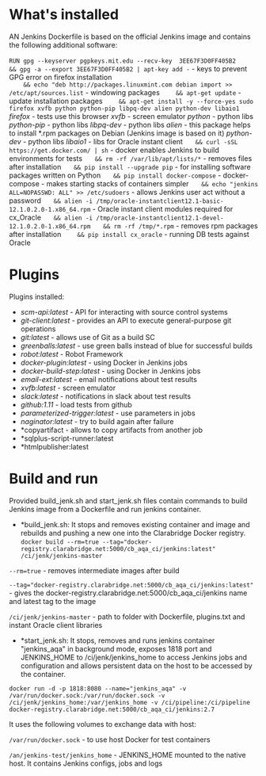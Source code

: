 
# What's installed

AN Jenkins Dockerfile is based on the official Jenkins image and contains the following additional software:

```RUN gpg --keyserver pgpkeys.mit.edu --recv-key  3EE67F3D0FF405B2``` 
```    && gpg -a --export 3EE67F3D0FF405B2 | apt-key add -``` - keys to prevent GPG error on firefox installation   
```    && echo "deb http://packages.linuxmint.com debian import >> /etc/apt/sources.list``` - windowing packages
```    && apt-get update``` - update installation packages
```    && apt-get install -y --force-yes sudo firefox xvfb python python-pip libpq-dev alien python-dev libaio1```
*firefox* - tests use this browser
*xvfb* - screen emulator
*python* - python libs
*python-pip* - python libs
*libpq-dev* - python libs
*alien* - this package helps to install *.rpm packages on Debian (Jenkins image is based on it)
*python-dev* -  python libs
*libaio1* - libs for Oracle instant client
```    && curl -sSL https://get.docker.com/ | sh ``` - docker enables Jenkins to build environments for tests
```    && rm -rf /var/lib/apt/lists/* ``` - removes files after installation
```    && pip install --upgrade pip ``` - for installing software packages written on Python
```    && pip install docker-compose ```  - docker-compose - makes starting stacks of containers simpler
```    && echo "jenkins ALL=NOPASSWD: ALL" >> /etc/sudoers ``` - allows Jenkins user act without a password
```    && alien -i /tmp/oracle-instantclient12.1-basic-12.1.0.2.0-1.x86_64.rpm ``` - Oracle instant client modules required for cx_Oracle
```    && alien -i /tmp/oracle-instantclient12.1-devel-12.1.0.2.0-1.x86_64.rpm ```
```    && rm -rf /tmp/*.rpm ``` - removes rpm packages after installation
```    && pip install cx_oracle``` - running DB tests against Oracle

# Plugins

Plugins installed:
* *scm-api:latest* - API for interacting with source control systems
* *git-client:latest* - provides an API to execute general-purpose git operations
* *git:latest* - allows use of Git as a build SC
* *greenballs:latest* - use green balls instead of blue for successful builds
* *robot:latest* - Robot Framework
* *docker-plugin:latest* - using Docker in Jenkins jobs
* *docker-build-step:latest* - using Docker in Jenkins jobs
* *email-ext:latest* - email notifications about test results
* *xvfb:latest* - screen emulator
* *slack:latest* - notifications in slack about test results
* *github:1.11* - load tests from github
* *parameterized-trigger:latest* - use parameters in jobs
* *naginator:latest* - try to build again after failure
* *copyartifact - allows to copy artifacts from another job
* *sqlplus-script-runner:latest
* *htmlpublisher:latest

# Build and run

Provided build_jenk.sh and start_jenk.sh files contain commands to build Jenkins image from a Dockerfile and run
jenkins container.
* *build_jenk.sh:
It stops and removes existing container and image and rebuilds and pushing a new one into the Clarabridge Docker
registry.
```docker build --rm=true --tag="docker-registry.clarabridge.net:5000/cb_aqa_ci/jenkins:latest" /ci/jenk/jenkins-master```

```--rm=true``` - removes intermediate images after build

```--tag="docker-registry.clarabridge.net:5000/cb_aqa_ci/jenkins:latest"``` - gives the docker-registry.clarabridge.net:5000/cb_aqa_ci/jenkins name and latest tag to the image

```/ci/jenk/jenkins-master``` - path to folder with Dockerfile, plugins.txt and instant Oracle client libraries

* *start_jenk.sh:
It stops, removes and runs jenkins container "jenkins_aqa" in background mode, exposes 1818 port and JENKINS_HOME to
/ci/jenk/jenkins_home to access Jenkins jobs and configuration and allows persistent data on the host to be accessed
by the container.

```docker run -d -p 1818:8080 --name="jenkins_aqa" -v /var/run/docker.sock:/var/run/docker.sock -v /ci/jenk/jenkins_home:/var/jenkins_home -v /ci/pipeline:/ci/pipeline docker-registry.clarabridge.net:5000/cb_aqa_ci/jenkins:2.7```

It uses the following volumes to exchange data with host:

```/var/run/docker.sock``` - to use host Docker for test containers

```/an/jenkins-test/jenkins_home``` - JENKINS_HOME mounted to the native host. It contains Jenkins configs, jobs and logs

